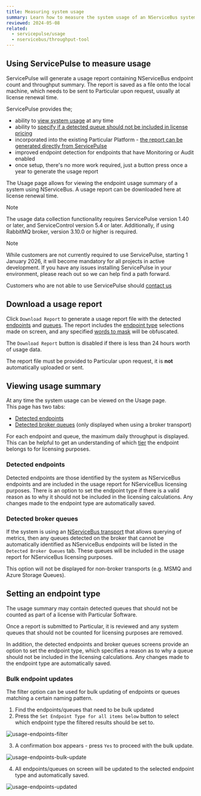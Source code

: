```yaml
---
title: Measuring system usage
summary: Learn how to measure the system usage of an NServiceBus system using ServicePulse or the Standalone Endpoint Throughput Tool
reviewed: 2024-05-08
related:
  - servicepulse/usage
  - nservicebus/throughput-tool
---
```


## Using ServicePulse to measure usage

ServicePulse will generate a usage report containing NServiceBus endpoint count and throughput summary. The report is saved as a file onto the local machine, which needs to be sent to Particular upon request, usually at license renewal time.

ServicePulse provides the;

- ability to [view system usage](/servicepulse/usage.md#viewing-usage-summary) at any time
- ability to [specify if a detected queue should not be included in license pricing](/servicepulse/usage.md#setting-an-endpoint-type)
- incorporated into the existing Particular Platform - [the report can be generated directly from ServicePulse](/servicepulse/usage.md#download-a-usage-report)
- improved endpoint detection for endpoints that have Monitoring or Audit enabled
- once setup, there's no more work required, just a button press once a year to generate the usage report

The Usage page allows for viewing the endpoint usage summary of a system using NServiceBus.
A usage report can be downloaded here at license renewal time.

> [!NOTE]
> The usage data collection functionality requires ServicePulse version 1.40 or later, and ServiceControl version 5.4 or later. Additionally, if using RabbitMQ broker, version 3.10.0 or higher is required.

> [!NOTE]
> While customers are not currently required to use ServicePulse, starting 1 January 2026, it will become mandatory for all projects in active development. If you have any issues installing ServicePulse in your environment, please reach out so we can help find a path forward.

Customers who are not able to use ServicePulse should [contact us](https://particular.net/contact)

## Download a usage report

Click `Download Report` to generate a usage report file with the detected [endpoints](#viewing-usage-summary-detected-endpoints) and [queues](#viewing-usage-summary-detected-broker-queues). The report includes the [endpoint type](#setting-an-endpoint-type) selections made on screen, and any specified [words to mask](usage-config.md#report-masks) will be obfuscated.

The `Download Report` button is disabled if there is less than 24 hours worth of usage data.

The report file must be provided to Particular upon request, it is **not** automatically uploaded or sent.

## Viewing usage summary

At any time the system usage can be viewed on the Usage page.  
This page has two tabs:

- [Detected endpoints](#viewing-usage-summary-detected-endpoints)
- [Detected broker queues](#viewing-usage-summary-detected-broker-queues) (only displayed when using a broker transport)

For each endpoint and queue, the maximum daily throughput is displayed. This can be helpful to get an understanding of which [tier](https://particular.net/pricing) the endpoint belongs to for licensing purposes.

### Detected endpoints

Detected endpoints are those identified by the system as NServiceBus endpoints and are included in the usage report for NServiceBus licensing purposes. There is an option to set the endpoint type if there is a valid reason as to why it should not be included in the licensing calculations. Any changes made to the endpoint type are automatically saved.

### Detected broker queues

If the system is using an [NServiceBus transport](./../transports) that allows querying of metrics, then any queues detected on the broker that cannot be automatically identified as NServiceBus endpoints will be listed in the `Detected Broker Queues` tab. These queues will be included in the usage report for NServiceBus licensing purposes.

This option will not be displayed for non-broker transports (e.g. MSMQ and Azure Storage Queues).

## Setting an endpoint type

The usage summary may contain detected queues that should not be counted as part of a license with Particular Software.

Once a report is submitted to Particular, it is reviewed and any system queues that should not be counted for licensing purposes are removed.

In addition, the detected endpoints and broker queues screens provide an option to set the endpoint type, which specifies a reason as to why a queue should not be included in the licensing calculations. Any changes made to the endpoint type are automatically saved.

### Bulk endpoint updates

The filter option can be used for bulk updating of endpoints or queues matching a certain naming pattern.

1. Find the endpoints/queues that need to be bulk updated
2. Press the `Set Endpoint Type for all items below` button to select which endpoint type the filtered results should be set to.

![usage-endpoints-filter](images/usage-endpoints-filter.png "width=600")

3. A confirmation box appears - press `Yes` to proceed with the bulk update.

![usage-endpoints-bulk-update](images/usage-endpoints-bulk-update.png "width=600")

4. All endpoints/queues on screen will be updated to the selected endpoint type and automatically saved.

![usage-endpoints-updated](images/usage-endpoints-updated.png "width=600")

